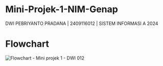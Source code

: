 # Mini-Projek-1-NIM-Genap
DWI PEBRIYANTO PRADANA | 2409116012 | SISTEM INFORMASI A 2024

# Flowchart
![Flowchart - Mini projek 1 - DWI 012](https://github.com/user-attachments/assets/acf7c988-f1d4-458c-b0c0-63d0025336a7)
